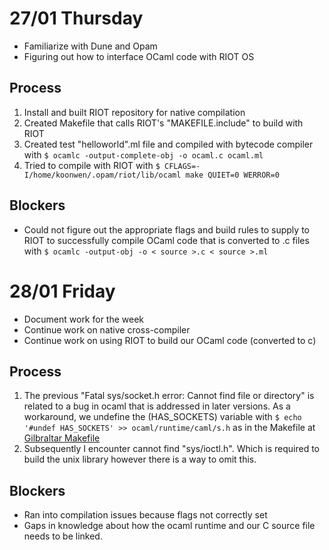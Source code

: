 # 27/01 Thursday
- Familiarize with Dune and Opam
- Figuring out how to interface OCaml code with RIOT OS

## Process
1. Install and built RIOT repository for native compilation
2. Created Makefile that calls RIOT's "MAKEFILE.include" to build with RIOT
3. Created test "helloworld".ml file and compiled with bytecode compiler with
    `$ ocamlc -output-complete-obj -o ocaml.c ocaml.ml`
4. Tried to compile with RIOT with
    `$ CFLAGS=-I/home/koonwen/.opam/riot/lib/ocaml make QUIET=0 WERROR=0`


## Blockers
- Could not figure out the appropriate flags and build rules to supply to RIOT to successfully compile OCaml code that is converted to .c files with `$ ocamlc -output-obj -o < source >.c < source >.ml`

# 28/01 Friday
- Document work for the week
- Continue work on native cross-compiler 
- Continue work on using RIOT to build our OCaml code (converted to c)

## Process
1. The previous "Fatal sys/socket.h error: Cannot find file or directory" is related to a bug in ocaml that is addressed in later versions. As a workaround, we undefine the (HAS_SOCKETS) variable with `$ echo '#undef HAS_SOCKETS' >> ocaml/runtime/caml/s.h` as in the Makefile at [Gilbraltar Makefile](../Ocaml_compilers/README.md"https://github.com/dinosaure/gilbraltar/blob/bca12a2a937c3761a2b07e5016fd2d1b0bc16b51/caml/Makefile#L97")
2. Subsequently I encounter cannot find "sys/ioctl.h". Which is required to build the unix library however there is a way to omit this.

## Blockers
- Ran into compilation issues because flags not correctly set
- Gaps in knowledge about how the ocaml runtime and our C source file needs to be linked.